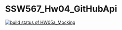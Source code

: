 # SSW567_Hw04_GitHubApi
[![build status of HW05a_Mocking](https://travis-ci.org/kristentan1/SSW567_Hw04_GitHubApi.svg?branch=HW05a_Mocking)](https://travis-ci.org/kristentan1/SSW567_Hw04_GitHubApi/tree/HW05a_Mocking)

